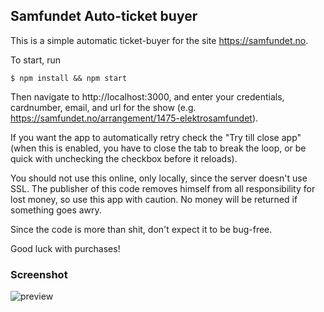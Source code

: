 ## Samfundet Auto-ticket buyer

This is a simple automatic ticket-buyer for the site https://samfundet.no.

To start, run

``` $ npm install && npm start ```

Then navigate to http://localhost:3000, and enter your credentials, cardnumber, email, and url for the show (e.g. https://samfundet.no/arrangement/1475-elektrosamfundet).

If you want the app to automatically retry check the "Try till close app" (when this is enabled, you have to close the tab to break the loop, or be quick with unchecking the checkbox before it reloads).

You should not use this online, only locally, since the server doesn't use SSL. The publisher of this code removes himself from all responsibility for lost money, so use this app with caution. No money will be returned if something goes awry.

Since the code is more than shit, don't expect it to be bug-free.

Good luck with purchases!

### Screenshot

![preview](https://puu.sh/zp1Dp/a2c31a58d4.png)
